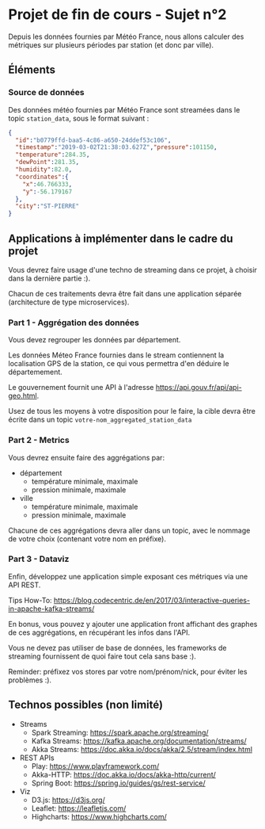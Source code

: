 # Projet de fin de cours - Sujet n°2

Depuis les données fournies par Météo France, nous allons calculer des métriques sur plusieurs périodes par 
station (et donc par ville).

## Éléments
### Source de données

Des données météo fournies par Météo France sont streamées
dans le topic `station_data`, sous le format suivant :

```json
{
  "id":"b0779ffd-baa5-4c86-a650-24ddef53c106",
  "timestamp":"2019-03-02T21:38:03.627Z","pressure":101150,
  "temperature":284.35,
  "dewPoint":281.35,
  "humidity":82.0,
  "coordinates":{
    "x":46.766333,
    "y":-56.179167
  },
  "city":"ST-PIERRE"
}
```

## Applications à implémenter dans le cadre du projet

Vous devrez faire usage d'une techno de streaming dans ce projet, à choisir dans la dernière partie :).

Chacun de ces traitements devra être fait dans une application séparée 
(architecture de type microservices).

### Part 1 - Aggrégation des données

Vous devez regrouper les données par département.

Les données Méteo France fournies dans le stream 
contiennent la localisation GPS de la station, 
ce qui vous permettra d'en déduire le départemement.

Le gouvernement fournit une API à l'adresse https://api.gouv.fr/api/api-geo.html.

Usez de tous les moyens à votre disposition pour le faire, la cible devra être écrite dans 
un topic `votre-nom_aggregated_station_data`

### Part 2 - Metrics

Vous devrez ensuite faire des aggrégations par:
  * département
    * température minimale, maximale
    * pression minimale, maximale
  * ville
    * température minimale, maximale
    * pression minimale, maximale

Chacune de ces aggrégations devra aller dans un topic, avec le nommage de votre choix (contenant votre nom en préfixe).

### Part 3 - Dataviz

Enfin, développez une application simple exposant ces métriques via une API REST.

Tips How-To: https://blog.codecentric.de/en/2017/03/interactive-queries-in-apache-kafka-streams/ 

En bonus, vous pouvez y ajouter une application front affichant des graphes de
ces aggrégations, en récupérant les infos dans l'API.

Vous ne devez pas utiliser de base de données, les frameworks de streaming 
fournissent de quoi faire tout cela sans base :).

Reminder: préfixez vos stores par votre nom/prénom/nick, 
pour éviter les problèmes :).

## Technos possibles (non limité)

  * Streams
    * Spark Streaming: https://spark.apache.org/streaming/
    * Kafka Streams: https://kafka.apache.org/documentation/streams/
    * Akka Streams: https://doc.akka.io/docs/akka/2.5/stream/index.html
  * REST APIs
    * Play: https://www.playframework.com/
    * Akka-HTTP: https://doc.akka.io/docs/akka-http/current/
    * Spring Boot: https://spring.io/guides/gs/rest-service/
  * Viz
    * D3.js: https://d3js.org/
    * Leaflet: https://leafletjs.com/
    * Highcharts: https://www.highcharts.com/

